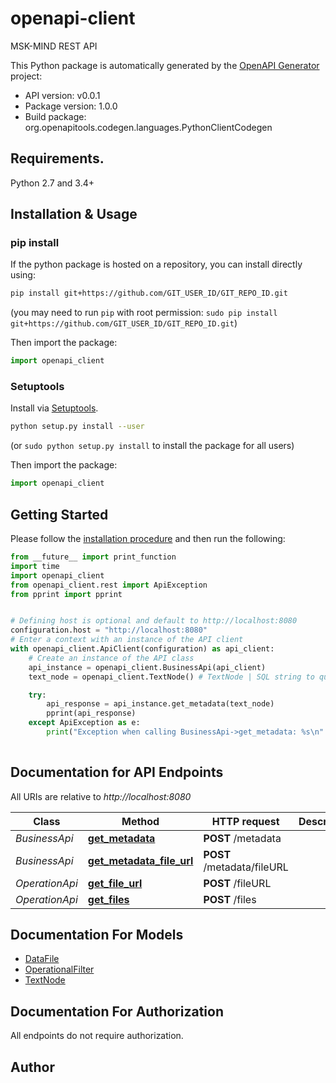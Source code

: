 # openapi-client
MSK-MIND REST API

This Python package is automatically generated by the [OpenAPI Generator](https://openapi-generator.tech) project:

- API version: v0.0.1
- Package version: 1.0.0
- Build package: org.openapitools.codegen.languages.PythonClientCodegen

## Requirements.

Python 2.7 and 3.4+

## Installation & Usage
### pip install

If the python package is hosted on a repository, you can install directly using:

```sh
pip install git+https://github.com/GIT_USER_ID/GIT_REPO_ID.git
```
(you may need to run `pip` with root permission: `sudo pip install git+https://github.com/GIT_USER_ID/GIT_REPO_ID.git`)

Then import the package:
```python
import openapi_client
```

### Setuptools

Install via [Setuptools](http://pypi.python.org/pypi/setuptools).

```sh
python setup.py install --user
```
(or `sudo python setup.py install` to install the package for all users)

Then import the package:
```python
import openapi_client
```

## Getting Started

Please follow the [installation procedure](#installation--usage) and then run the following:

```python
from __future__ import print_function
import time
import openapi_client
from openapi_client.rest import ApiException
from pprint import pprint


# Defining host is optional and default to http://localhost:8080
configuration.host = "http://localhost:8080"
# Enter a context with an instance of the API client
with openapi_client.ApiClient(configuration) as api_client:
    # Create an instance of the API class
    api_instance = openapi_client.BusinessApi(api_client)
    text_node = openapi_client.TextNode() # TextNode | SQL string to query business data

    try:
        api_response = api_instance.get_metadata(text_node)
        pprint(api_response)
    except ApiException as e:
        print("Exception when calling BusinessApi->get_metadata: %s\n" % e)
    
```

## Documentation for API Endpoints

All URIs are relative to *http://localhost:8080*

Class | Method | HTTP request | Description
------------ | ------------- | ------------- | -------------
*BusinessApi* | [**get_metadata**](docs/BusinessApi.md#get_metadata) | **POST** /metadata | 
*BusinessApi* | [**get_metadata_file_url**](docs/BusinessApi.md#get_metadata_file_url) | **POST** /metadata/fileURL | 
*OperationApi* | [**get_file_url**](docs/OperationApi.md#get_file_url) | **POST** /fileURL | 
*OperationApi* | [**get_files**](docs/OperationApi.md#get_files) | **POST** /files | 


## Documentation For Models

 - [DataFile](docs/DataFile.md)
 - [OperationalFilter](docs/OperationalFilter.md)
 - [TextNode](docs/TextNode.md)


## Documentation For Authorization

 All endpoints do not require authorization.

## Author




